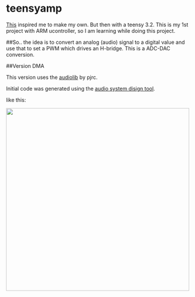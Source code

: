 # teensyamp

[This](http://rdimitrov.twistedsanity.net/blog/show.php?entry=Microcontroller%20Class%20D%20Amplifier,%20Rev2) inspired me to make my own. But then with a teensy 3.2. This is my 1st project with ARM ucontroller, so I am learning while doing this project. 

##So..
the idea is to convert an analog (audio) signal to a digital value and use that to set a PWM which drives an H-bridge. This is a ADC-DAC conversion. 

##Version DMA

This version uses the [audiolib](http://www.pjrc.com/teensy/td_libs_Audio.html) by pjrc.

Initial code was generated using the [audio system disign tool](http://www.pjrc.com/teensy/gui/). 

like this:

<img src="../artwork/audiodesigntool.png" width=500px>
